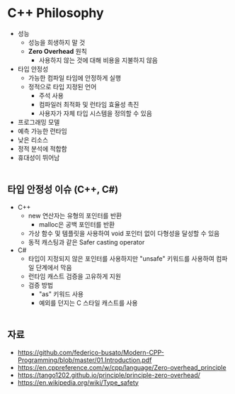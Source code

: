 # C++ Philosophy
- 성능
    - 성능을 희생하지 말 것
    - **Zero Overhead** 원칙
        - 사용하지 않는 것에 대해 비용을 지불하지 않음
- 타입 안정성
    - 가능한 컴파일 타임에 안정하게 실행
    - 정적으로 타입 지정된 언어
        - 주석 사용
        - 컴파일러 최적화 및 런타임 효율성 촉진
        - 사용자가 자체 타입 시스템을 정의할 수 있음
- 프로그래밍 모델
- 예측 가능한 런타임
- 낮은 리소스
- 정적 분석에 적합함
- 휴대성이 뛰어남
<br></br>
## 타입 안정성 이슈 (C++, C#)
- C++
    - new 연산자는 유형의 포인터를 반환
        - malloc은 공백 포인터를 반환
    - 가상 함수 및 템플릿을 사용하여 void 포인터 없이 다형성을 달성할 수 있음
    - 동적 캐스팅과 같은 Safer casting operator
- C#
    - 타입이 지정되지 않은 포인터를 사용하지만 "unsafe" 키워드를 사용하여 컴파일 단계에서 막음
    - 런타임 캐스트 검증을 고유하게 지원
    - 검증 방법
        - "as" 키워드 사용
        - 예외를 던지는 C 스타일 캐스트를 사용
<br></br>
## 자료
- https://github.com/federico-busato/Modern-CPP-Programming/blob/master/01.Introduction.pdf
- https://en.cppreference.com/w/cpp/language/Zero-overhead_principle
- https://tango1202.github.io/principle/principle-zero-overhead/
- https://en.wikipedia.org/wiki/Type_safety
